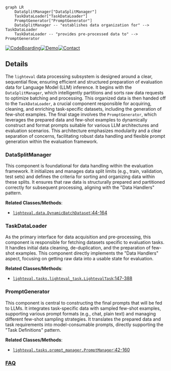 ```mermaid
graph LR
    DataSplitManager["DataSplitManager"]
    TaskDataLoader["TaskDataLoader"]
    PromptGenerator["PromptGenerator"]
    DataSplitManager -- "establishes data organization for" --> TaskDataLoader
    TaskDataLoader -- "provides pre-processed data to" --> PromptGenerator
```

[![CodeBoarding](https://img.shields.io/badge/Generated%20by-CodeBoarding-9cf?style=flat-square)](https://github.com/CodeBoarding/GeneratedOnBoardings)[![Demo](https://img.shields.io/badge/Try%20our-Demo-blue?style=flat-square)](https://www.codeboarding.org/demo)[![Contact](https://img.shields.io/badge/Contact%20us%20-%20contact@codeboarding.org-lightgrey?style=flat-square)](mailto:contact@codeboarding.org)

## Details

The `lighteval` data processing subsystem is designed around a clear, sequential flow, ensuring efficient and structured preparation of evaluation data for Language Model (LLM) inference. It begins with the `DataSplitManager`, which intelligently partitions and sorts raw data requests to optimize batching and processing. This organized data is then handed off to the `TaskDataLoader`, a crucial component responsible for acquiring, cleaning, and enriching task-specific datasets, including the generation of few-shot examples. The final stage involves the `PromptGenerator`, which leverages the prepared data and few-shot examples to dynamically construct and format prompts suitable for various LLM architectures and evaluation scenarios. This architecture emphasizes modularity and a clear separation of concerns, facilitating robust data handling and flexible prompt generation within the evaluation framework.

### DataSplitManager
This component is foundational for data handling within the evaluation framework. It initializes and manages data split limits (e.g., train, validation, test sets) and defines the criteria for sorting and organizing data within these splits. It ensures that raw data is structurally prepared and partitioned correctly for subsequent processing, aligning with the "Data Handlers" pattern.


**Related Classes/Methods**:

- <a href="https://github.com/huggingface/lighteval/blob/main/src/lighteval/data.py#L44-L164" target="_blank" rel="noopener noreferrer">`lighteval.data.DynamicBatchDataset`:44-164</a>


### TaskDataLoader
As the primary interface for data acquisition and pre-processing, this component is responsible for fetching datasets specific to evaluation tasks. It handles initial data cleaning, de-duplication, and the preparation of few-shot examples. This component directly implements the "Data Handlers" aspect, focusing on getting raw data into a usable state for evaluation.


**Related Classes/Methods**:

- <a href="https://github.com/huggingface/lighteval/blob/main/src/lighteval/tasks/lighteval_task.py#L147-L388" target="_blank" rel="noopener noreferrer">`lighteval.tasks.lighteval_task.LightevalTask`:147-388</a>


### PromptGenerator
This component is central to constructing the final prompts that will be fed to LLMs. It integrates task-specific data with sampled few-shot examples, supporting various prompt formats (e.g., chat, plain text) and managing different few-shot sampling strategies. It translates the prepared data and task requirements into model-consumable prompts, directly supporting the "Task Definitions" pattern.


**Related Classes/Methods**:

- <a href="https://github.com/huggingface/lighteval/blob/main/src/lighteval/tasks/prompt_manager.py#L42-L160" target="_blank" rel="noopener noreferrer">`lighteval.tasks.prompt_manager.PromptManager`:42-160</a>




### [FAQ](https://github.com/CodeBoarding/GeneratedOnBoardings/tree/main?tab=readme-ov-file#faq)